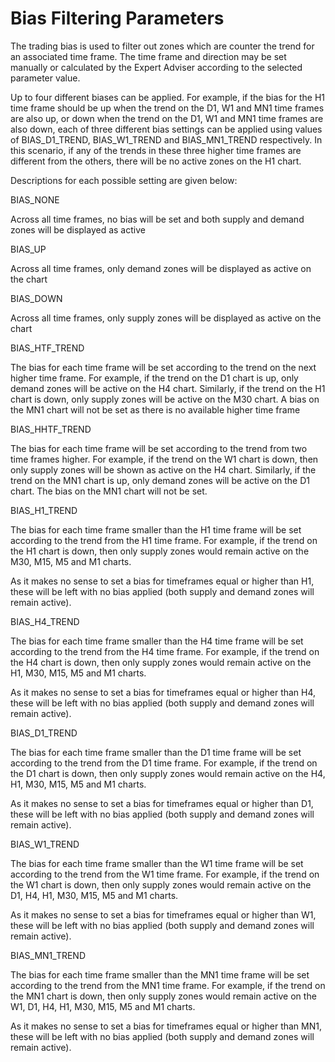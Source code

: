 # Bias Filtering Parameters

The trading bias is used to filter out zones which are counter the trend for an associated time frame. The time frame and direction may be set manually or calculated by the Expert Adviser according to the selected parameter value.

Up to four different biases can be applied. For example, if the bias for the H1 time frame should be up when the trend on the D1, W1 and MN1 time frames are also up, or down when the trend on the D1, W1 and MN1 time frames are also down, each of three different bias settings can be applied using values of BIAS\_D1\_TREND, BIAS\_W1\_TREND and BIAS\_MN1\_TREND respectively. In this scenario, if any of the trends in these three higher time frames are different from the others, there will be no active zones on the H1 chart.

Descriptions for each possible setting are given below:

BIAS\_NONE

Across all time frames, no bias will be set and both supply and demand zones will be displayed as active

BIAS\_UP

Across all time frames, only demand zones will be displayed as active on the chart

BIAS\_DOWN

Across all time frames, only supply zones will be displayed as active on the chart

BIAS\_HTF\_TREND

The bias for each time frame will be set according to the trend on the next higher time frame. For example, if the trend on the D1 chart is up, only demand zones will be active on the H4 chart. Similarly, if the trend on the H1 chart is down, only supply zones will be active on the M30 chart. A bias on the MN1 chart will not be set as there is no available higher time frame

BIAS\_HHTF\_TREND

The bias for each time frame will be set according to the trend from two time frames higher. For example, if the trend on the W1 chart is down, then only supply zones will be shown as active on the H4 chart. Similarly, if the trend on the MN1 chart is up, only demand zones will be active on the D1 chart. The bias on the MN1 chart will not be set.

BIAS\_H1\_TREND

The bias for each time frame smaller than the H1 time frame will be set according to the trend from the H1 time frame. For example, if the trend on the H1 chart is down, then only supply zones would remain active on the M30, M15, M5 and M1 charts.

As it makes no sense to set a bias for timeframes equal or higher than H1, these will be left with no bias applied \(both supply and demand zones will remain active\).

BIAS\_H4\_TREND

The bias for each time frame smaller than the H4 time frame will be set according to the trend from the H4 time frame. For example, if the trend on the H4 chart is down, then only supply zones would remain active on the H1, M30, M15, M5 and M1 charts.

As it makes no sense to set a bias for timeframes equal or higher than H4, these will be left with no bias applied \(both supply and demand zones will remain active\).

BIAS\_D1\_TREND

The bias for each time frame smaller than the D1 time frame will be set according to the trend from the D1 time frame. For example, if the trend on the D1 chart is down, then only supply zones would remain active on the H4, H1, M30, M15, M5 and M1 charts.

As it makes no sense to set a bias for timeframes equal or higher than D1, these will be left with no bias applied \(both supply and demand zones will remain active\).

BIAS\_W1\_TREND

The bias for each time frame smaller than the W1 time frame will be set according to the trend from the W1 time frame. For example, if the trend on the W1 chart is down, then only supply zones would remain active on the D1, H4, H1, M30, M15, M5 and M1 charts.

As it makes no sense to set a bias for timeframes equal or higher than W1, these will be left with no bias applied \(both supply and demand zones will remain active\).

BIAS\_MN1\_TREND

The bias for each time frame smaller than the MN1 time frame will be set according to the trend from the MN1 time frame. For example, if the trend on the MN1 chart is down, then only supply zones would remain active on the W1, D1, H4, H1, M30, M15, M5 and M1 charts.

As it makes no sense to set a bias for timeframes equal or higher than MN1, these will be left with no bias applied \(both supply and demand zones will remain active\).

